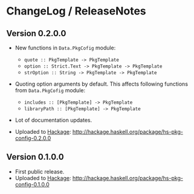 # ChangeLog / ReleaseNotes


## Version 0.2.0.0

* New functions in `Data.PkgCofig` module:
  * `quote :: PkgTemplate -> PkgTemplate`
  * `option :: Strict.Text -> PkgTemplate -> PkgTemplate`
  * `strOption :: String -> PkgTemplate -> PkgTemplate`

* Quoting option arguments by default. This affects following functions from
  `Data.PkgCofig` module:
  * `includes :: [PkgTemplate] -> PkgTemplate`
  * `libraryPath :: [PkgTemplate] -> PkgTemplate`

* Lot of documentation updates.

* Uploaded to [Hackage][]:
  <http://hackage.haskell.org/package/hs-pkg-config-0.2.0.0>


## Version 0.1.0.0

* First public release.
* Uploaded to [Hackage][]:
  <http://hackage.haskell.org/package/hs-pkg-config-0.1.0.0>


[Hackage]:
  http://hackage.haskell.org/
  "HackageDB (or just Hackage) is a collection of releases of Haskell packages."
